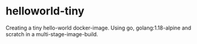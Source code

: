 # helloworld-tiny
Creating a tiny hello-world docker-image.
Using go, golang:1.18-alpine and scratch in a multi-stage-image-build.
